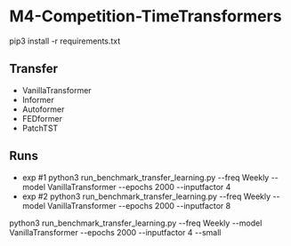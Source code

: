 # M4-Competition-TimeTransformers

pip3 install -r requirements.txt


## Transfer
- VanillaTransformer
- Informer
- Autoformer
- FEDformer
- PatchTST


## Runs

- exp #1
    python3 run_benchmark_transfer_learning.py --freq Weekly --model VanillaTransformer --epochs 2000 --inputfactor 4
- exp #2
    python3 run_benchmark_transfer_learning.py --freq Weekly --model VanillaTransformer --epochs 2000 --inputfactor 8



python3 run_benchmark_transfer_learning.py --freq Weekly --model VanillaTransformer --epochs 2000 --inputfactor 4 --small

